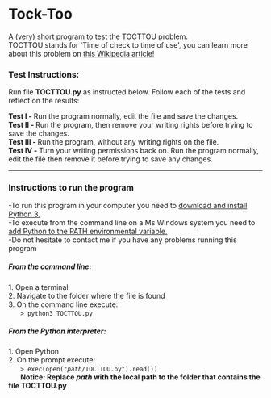 # Tock-Too
A (very) short program to test the TOCTTOU problem.<br>
TOCTTOU stands for 'Time of check to time of use', you can learn more about this problem on <a href="https://en.wikipedia.org/wiki/Time_of_check_to_time_of_use">this Wikipedia article!</a>

<h3>Test Instructions:</h3>
Run file <b>TOCTTOU.py</b> as instructed below. Follow each of the tests and reflect on the results: <br>

<b>Test I - </b>Run the program normally, edit the file and save the changes.<br>
<b>Test II - </b>Run the program, then remove your writing rights before trying to save the changes.<br>
<b>Test III - </b>Run the program, without any writing rights on the file.<br>
<b>Test IV - </b>Turn your writing permissions back on. Run the program normally, edit the file then remove it before trying to save any changes.<br>

<hr>
<h3>Instructions to run the program</h3>
-To run this program in your computer you need to <a href="https://www.python.org/downloads/">download and install Python 3.</a><br>
-To execute from the command line on a Ms Windows system you need to <a href="https://docs.python.org/2/using/windows.html">add Python to the PATH environmental variable.</a><br>
-Do not hesitate to contact me if you have any problems running this program <br>

<h5>From the command line:</h5>
1. Open a terminal <br>
2. Navigate to the folder where the file is found <br>
3. On the command line execute: <br>
&nbsp &nbsp &nbsp <code>> python3 TOCTTOU.py </code> <br>

<h5>From the Python interpreter:</h5>
1. Open Python <br>
2. On the prompt execute: <br>
&nbsp &nbsp &nbsp <code>> exec(open("<i>path</i>/TOCTTOU.py").read())</code> <br>
&nbsp &nbsp &nbsp <b>Notice: Replace <i>path</i> with the local path to the folder that contains the file TOCTTOU.py</b> <br>
